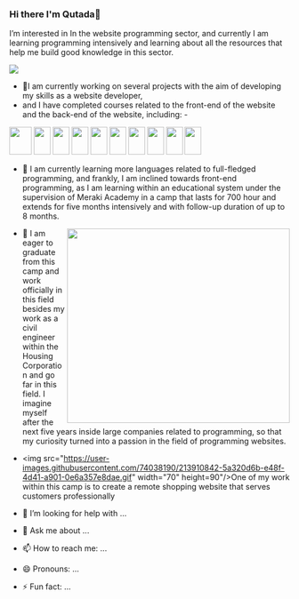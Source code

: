 ### Hi there I'm Qutada👋


 I’m interested in In the website programming sector, and currently I am learning programming intensively and learning about all the resources that help me build good knowledge in this sector. 

    
<img src="https://github.com/QtadaAlBalwe/QtadaAlBalwe/assets/132203498/7a986d69-0e21-4144-809c-a8c94faa5626"/>





- 🔭I am currently working on several projects with the aim of developing my skills as a website developer,
-  and I have completed courses related to the front-end of the website and the back-end of the website, including: -
  
  <span><img src="https://user-images.githubusercontent.com/74038190/212257454-16e3712e-945a-4ca2-b238-408ad0bf87e6.gif" width="40" height="50" />
  <img src="https://user-images.githubusercontent.com/74038190/238200426-29fd6286-4e7b-4d6c-818f-c4765d5e39a9.gif" width="30" height="50"/>
  <img src="https://user-images.githubusercontent.com/74038190/238200428-67f477ed-6624-42da-99f0-1a7b1a16eecb.gif" width="30" height="50"/>
  <img src="https://user-images.githubusercontent.com/74038190/212257460-738ff738-247f-4445-a718-cdd0ca76e2db.gif" width="30" height="50"/>
  <img src="https://user-images.githubusercontent.com/74038190/212257467-871d32b7-e401-42e8-a166-fcfd7baa4c6b.gif" width="30" height="50"/>
  <img src="https://user-images.githubusercontent.com/74038190/238200441-1a797f46-efe4-41e6-9e75-5303e1bbcbfa.gif" width="30" height="50"/>
  <img src="https://user-images.githubusercontent.com/74038190/238200620-398b19b1-9aae-4c1f-8bc0-d172a2c08d68.gif" width="30" height="50"/>
  <img src="https://user-images.githubusercontent.com/74038190/212281775-b468df30-4edc-4bf8-a4ee-f52e1aaddc86.gif" width="30" height="50"/>
  <img src="https://user-images.githubusercontent.com/74038190/212257465-7ce8d493-cac5-494e-982a-5a9deb852c4b.gif" width="30" height="50"/>
  <img src="https://user-images.githubusercontent.com/74038190/212257468-1e9a91f1-b626-4baa-b15d-5c385dfa7ed2.gif" width="30" height="50"/>
  </span>



- 🌱 I am currently learning more languages related to full-fledged programming, and frankly, I am inclined towards front-end programming, as I am learning within an educational system under the supervision of Meraki Academy in a camp that lasts for 700 hour and extends for five months intensively and with follow-up duration of up to 8 months.
 <img src="https://user-images.githubusercontent.com/74038190/212746035-d5c61762-973c-44c0-aec7-887f3b7690e3.gif" width="400" height="350" align="right"/>


 
- 👯 I am eager to graduate from this camp and work officially in this field besides my work as a civil engineer within the Housing Corporation and go far in this field. I imagine myself after the next five years inside large companies related to programming, so that my curiosity turned into a passion in the field of programming websites.

- <span> <img src="https://user-images.githubusercontent.com/74038190/213910842-5a320d6b-e48f-4d41-a901-0e6a357e8dae.gif" width="70" height=90"/>One of my work within this camp is to create a remote shopping website that serves customers professionally</span>
- 🤔 I’m looking for help with ...
- 💬 Ask me about ...
- 📫 How to reach me: ...
- 😄 Pronouns: ...
- ⚡ Fun fact: ...

